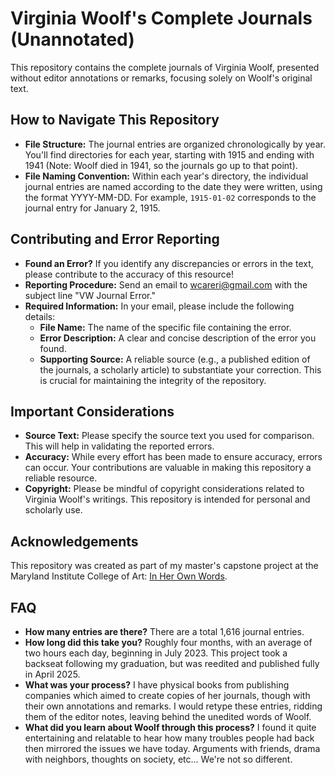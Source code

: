 # Virginia Woolf's Complete Journals (Unannotated)

This repository contains the complete journals of Virginia Woolf, presented without editor annotations or remarks, focusing solely on Woolf's original text.

## How to Navigate This Repository

* **File Structure:** The journal entries are organized chronologically by year. You'll find directories for each year, starting with 1915 and ending with 1941 (Note: Woolf died in 1941, so the journals go up to that point).
* **File Naming Convention:** Within each year's directory, the individual journal entries are named according to the date they were written, using the format YYYY-MM-DD. For example, `1915-01-02` corresponds to the journal entry for January 2, 1915.

## Contributing and Error Reporting

* **Found an Error?** If you identify any discrepancies or errors in the text, please contribute to the accuracy of this resource!
* **Reporting Procedure:** Send an email to wcareri@gmail.com with the subject line "VW Journal Error."
* **Required Information:** In your email, please include the following details:
    * **File Name:** The name of the specific file containing the error.
    * **Error Description:** A clear and concise description of the error you found.
    * **Supporting Source:** A reliable source (e.g., a published edition of the journals, a scholarly article) to substantiate your correction. This is crucial for maintaining the integrity of the repository.

## Important Considerations

* **Source Text:** Please specify the source text you used for comparison. This will help in validating the reported errors.
* **Accuracy:** While every effort has been made to ensure accuracy, errors can occur. Your contributions are valuable in making this repository a reliable resource.
* **Copyright:** Please be mindful of copyright considerations related to Virginia Woolf's writings. This repository is intended for personal and scholarly use.

## Acknowledgements

This repository was created as part of my master's capstone project at the Maryland Institute College of Art: [In Her Own Words](https://www.wcareri.com/portfolio/in-her-own-words).

## FAQ

* **How many entries are there?** There are a total 1,616 journal entries.
* **How long did this take you?** Roughly four months, with an average of two hours each day, beginning in July 2023. This project took a backseat following my graduation, but was reedited and published fully in April 2025.
* **What was your process?** I have physical books from publishing companies which aimed to create copies of her journals, though with their own annotations and remarks. I would retype these entries, ridding them of the editor notes, leaving behind the unedited words of Woolf.
* **What did you learn about Woolf through this process?** I found it quite entertaining and relatable to hear how many troubles people had back then mirrored the issues we have today. Arguments with friends, drama with neighbors, thoughts on society, etc... We're not so different.
